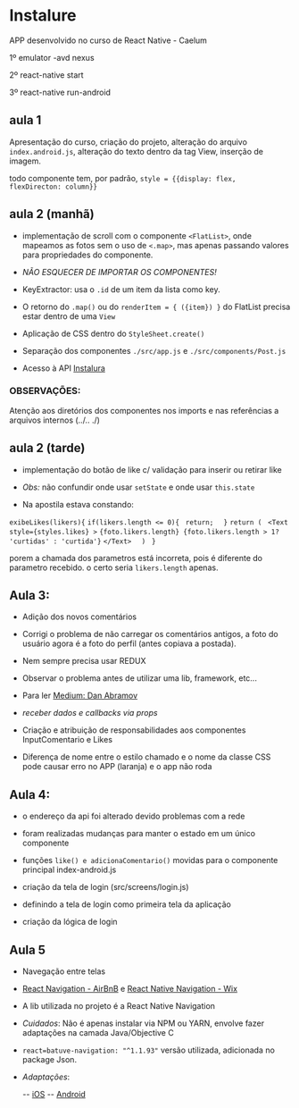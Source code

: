 # Instalure
APP desenvolvido no curso de React Native - Caelum

1º emulator -avd nexus

2º react-native start

3º react-native run-android

## aula 1
Apresentação do curso, criação do projeto, alteração do arquivo `index.android.js`, alteração do texto dentro da tag View, inserção de imagem.

todo componente tem, por padrão, `style = {{display: flex, flexDirecton: column}}`

## aula 2 (manhã)
- implementação de scroll com o componente `<FlatList>`, onde mapeamos as fotos sem o uso de `<.map>`, mas apenas passando valores para propriedades do componente.

- *NÃO ESQUECER DE IMPORTAR OS COMPONENTES!*

- KeyExtractor: usa o `.id` de um item da lista como key.

- O retorno do `.map()` ou do `renderItem = { ({item}) }` do FlatList precisa estar dentro de uma `View`

- Aplicação de CSS dentro do `StyleSheet.create()`

- Separação dos componentes `./src/app.js` e `./src/components/Post.js`

- Acesso à API [Instalura](https://instalura-api.herokuapp.com/api/public/fotos/rafael)

### OBSERVAÇÕES:

Atenção aos diretórios dos componentes nos imports e nas referências a arquivos internos (../..  ./)

## aula 2 (tarde)

- implementação do botão de like c/ validação para inserir ou retirar like

- *Obs:* não confundir onde usar `setState` e onde usar `this.state`

- Na apostila estava constando:

`exibeLikes(likers){`
        `if(likers.length <= 0){`
           ` return;`
      `  }`
        `return (`
           ` <Text style={styles.likes} >`
                `{foto.likers.length} {foto.likers.length > 1? 'curtidas' : 'curtida'}`
            `</Text>`
      `  )`
   ` }`

porem a chamada dos parametros está incorreta, pois é diferente do parametro recebido. o certo seria `likers.length` apenas.

## Aula 3: 

- Adição dos novos comentários

- Corrigi o problema de não carregar os comentários antigos, a foto do usuário agora é a foto do perfil (antes copiava a postada).

- Nem sempre precisa usar REDUX

- Observar o problema antes de utilizar uma lib, framework, etc...

- Para ler [Medium: Dan Abramov](https://medium.com/@dan_abramov)

- *receber dados e callbacks via props*

- Criação e atribuição de responsabilidades aos componentes InputComentario e Likes

- Diferença de nome entre o estilo chamado e o nome da classe CSS pode causar erro no APP (laranja) e o app não roda

## Aula 4:

- o endereço da api foi alterado devido problemas com a rede

- foram realizadas mudanças para manter o estado em um único componente

- funções `like() e adicionaComentario()` movidas para o componente principal index-android.js

- criação da tela de login (src/screens/login.js)

- definindo a tela de login como primeira tela da aplicação

- criação da lógica de login

## Aula 5

- Navegação entre telas

- [React Navigation - AirBnB](https://reactnavigation.org/) e [React Native Navigation - Wix](https://github.com/wix/react-native-navigation)

- A lib utilizada no projeto é a React Native Navigation

- *Cuidados*: Não é apenas instalar via NPM ou YARN, envolve fazer adaptações na camada Java/Objective C

- `react=batuve-navigation: "^1.1.93"` versão utilizada, adicionada no package Json.

- *Adaptações*: 

  -- [iOS](https://wix.github.io/react-native-navigation/#/installation-ios)
  -- [Android](https://wix.github.io/react-native-navigation/#/installation-android)




